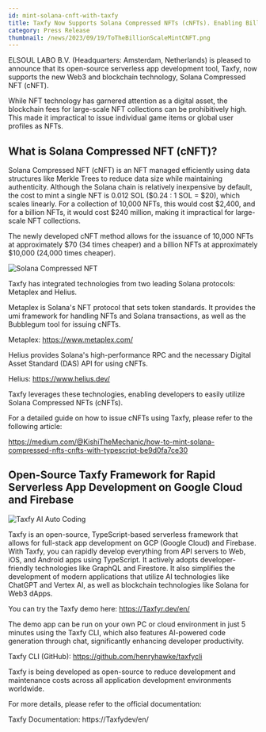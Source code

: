 ```yaml
---
id: mint-solana-cnft-with-taxfy
title: Taxfy Now Supports Solana Compressed NFTs (cNFTs). Enabling Billion-Scale NFT Collections at Low Cost.
category: Press Release
thumbnail: /news/2023/09/19/ToTheBillionScaleMintCNFT.png
---
```


ELSOUL LABO B.V. (Headquarters: Amsterdam, Netherlands) is pleased to announce that its open-source serverless app development tool, Taxfy, now supports the new Web3 and blockchain technology, Solana Compressed NFT (cNFT).

While NFT technology has garnered attention as a digital asset, the blockchain fees for large-scale NFT collections can be prohibitively high. This made it impractical to issue individual game items or global user profiles as NFTs.

## What is Solana Compressed NFT (cNFT)?

Solana Compressed NFT (cNFT) is an NFT managed efficiently using data structures like Merkle Trees to reduce data size while maintaining authenticity. Although the Solana chain is relatively inexpensive by default, the cost to mint a single NFT is 0.012 SOL ($0.24 : 1 SOL = $20), which scales linearly. For a collection of 10,000 NFTs, this would cost $2,400, and for a billion NFTs, it would cost $240 million, making it impractical for large-scale NFT collections.

The newly developed cNFT method allows for the issuance of 10,000 NFTs at approximately $70 (34 times cheaper) and a billion NFTs at approximately $10,000 (24,000 times cheaper).

![Solana Compressed NFT](/news/2023/09/19/mint-solana-cnft.png)

Taxfy has integrated technologies from two leading Solana protocols: Metaplex and Helius.

Metaplex is Solana's NFT protocol that sets token standards. It provides the umi framework for handling NFTs and Solana transactions, as well as the Bubblegum tool for issuing cNFTs.

Metaplex: https://www.metaplex.com/

Helius provides Solana's high-performance RPC and the necessary Digital Asset Standard (DAS) API for using cNFTs.

Helius: https://www.helius.dev/

Taxfy leverages these technologies, enabling developers to easily utilize Solana Compressed NFTs (cNFTs).

For a detailed guide on how to issue cNFTs using Taxfy, please refer to the following article:

https://medium.com/@KishiTheMechanic/how-to-mint-solana-compressed-nfts-cnfts-with-typescript-be9d0fa7ce30

## Open-Source Taxfy Framework for Rapid Serverless App Development on Google Cloud and Firebase

![Taxfy AI Auto Coding](/news/2023/09/15/TaxfyEN.png)

Taxfy is an open-source, TypeScript-based serverless framework that allows for full-stack app development on GCP (Google Cloud) and Firebase. With Taxfy, you can rapidly develop everything from API servers to Web, iOS, and Android apps using TypeScript. It actively adopts developer-friendly technologies like GraphQL and Firestore. It also simplifies the development of modern applications that utilize AI technologies like ChatGPT and Vertex AI, as well as blockchain technologies like Solana for Web3 dApps.

You can try the Taxfy demo here: https://Taxfyr.dev/en/

The demo app can be run on your own PC or cloud environment in just 5 minutes using the Taxfy CLI, which also features AI-powered code generation through chat, significantly enhancing developer productivity.

Taxfy CLI (GitHub): https://github.com/henryhawke/taxfycli

Taxfy is being developed as open-source to reduce development and maintenance costs across all application development environments worldwide.

For more details, please refer to the official documentation:

Taxfy Documentation: https://Taxfydev/en/
